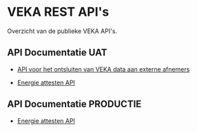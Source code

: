 # VEKA REST API's

Overzicht van de publieke VEKA API's.

## API Documentatie UAT

* [API voor het ontsluiten van VEKA data aan externe afnemers](/docs/datadiensten-uat-v1.md)

* [Energie attesten API](/docs/energie-attesten-uat-v1.md)


## API Documentatie PRODUCTIE

* [Energie attesten API](/docs/energie-attesten-prod-v1.md)